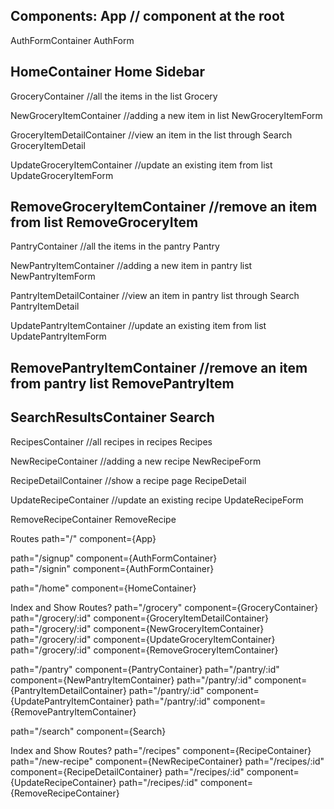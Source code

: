 Components:
App  // component at the root
----------------------------------------------------------------------
  AuthFormContainer
    AuthForm

  HomeContainer
    Home
    Sidebar
----------------------------------------------------------------------

  GroceryContainer //all the items in the list
    Grocery

  NewGroceryItemContainer //adding a new item in list
    NewGroceryItemForm

  GroceryItemDetailContainer //view an item in the list through Search
    GroceryItemDetail

  UpdateGroceryItemContainer //update an existing item from list
    UpdateGroceryItemForm

  RemoveGroceryItemContainer //remove an item from list
    RemoveGroceryItem
  ----------------------------------------------------------------------

  PantryContainer //all the items in the pantry
    Pantry

  NewPantryItemContainer //adding a new item in pantry list
    NewPantryItemForm

  PantryItemDetailContainer //view an item in pantry list through Search
    PantryItemDetail

  UpdatePantryItemContainer //update an existing item from list
    UpdatePantryItemForm

  RemovePantryItemContainer //remove an item from pantry list
    RemovePantryItem
  ----------------------------------------------------------------------

  SearchResultsContainer
    Search
  ----------------------------------------------------------------------

  RecipesContainer //all recipes in recipes
    Recipes

  NewRecipeContainer //adding a new recipe
    NewRecipeForm

  RecipeDetailContainer //show a recipe page
    RecipeDetail

  UpdateRecipeContainer //update an existing recipe
    UpdateRecipeForm

  RemoveRecipeContainer
    RemoveRecipe



Routes
path="/" component={App}

path="/signup" component={AuthFormContainer} 	
path="/signin"	component={AuthFormContainer}

path="/home"	component={HomeContainer}

Index and Show Routes?
path="/grocery"	component={GroceryContainer}
path="/grocery/:id"	component={GroceryItemDetailContainer}
path="/grocery/:id"	component={NewGroceryItemContainer}
path="/grocery/:id"	component={UpdateGroceryItemContainer}
path="/grocery/:id"	component={RemoveGroceryItemContainer}

path="/pantry"	component={PantryContainer}
path="/pantry/:id"	component={NewPantryItemContainer}
path="/pantry/:id"	component={PantryItemDetailContainer}
path="/pantry/:id"	component={UpdatePantryItemContainer}
path="/pantry/:id"	component={RemovePantryItemContainer}

path="/search"	component={Search}

Index and Show Routes?
path="/recipes"	component={RecipeContainer}
path="/new-recipe"	component={NewRecipeContainer}
path="/recipes/:id"	component={RecipeDetailContainer}
path="/recipes/:id"	component={UpdateRecipeContainer}
path="/recipes/:id"	component={RemoveRecipeContainer}
